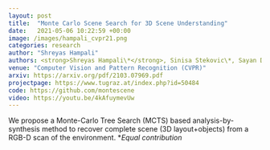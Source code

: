 ```yaml
---
layout: post
title:  "Monte Carlo Scene Search for 3D Scene Understanding"
date:   2021-05-06 10:22:59 +00:00
image: /images/hampali_cvpr21.png
categories: research
author: "Shreyas Hampali"
authors: <strong>Shreyas Hampali\*</strong>, Sinisa Stekovic\*, Sayan Deb Sarkar, Chetan Srinivasa Kumar, Friedrich Fraundorfer, Vincent Lepetit
venue: "Computer Vision and Pattern Recognition (CVPR)"
arxiv: https://arxiv.org/pdf/2103.07969.pdf
projectpage: https://www.tugraz.at/index.php?id=50484
code: https://github.com/montescene
video: https://youtu.be/4kAfuymevUw
---
```

We propose a Monte-Carlo Tree Search (MCTS) based analysis-by-synthesis method to recover complete scene (3D layout+objects) from a RGB-D scan of the environment. \**Equal contribution*
